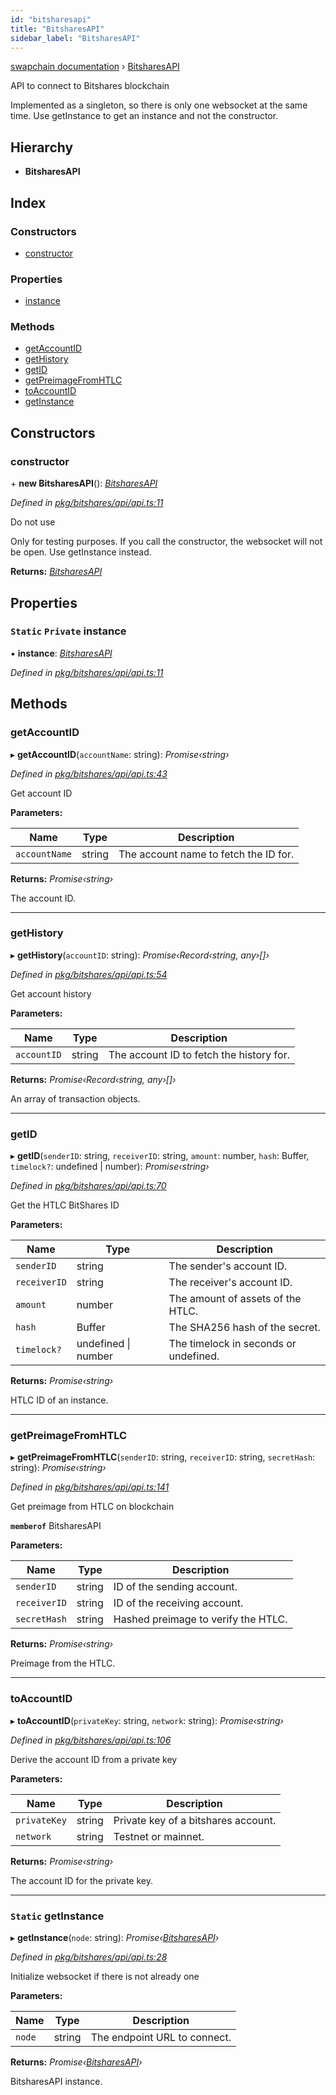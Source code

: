 ```yaml
---
id: "bitsharesapi"
title: "BitsharesAPI"
sidebar_label: "BitsharesAPI"
---
```


[swapchain documentation](../globals.md) › [BitsharesAPI](bitsharesapi.md)

API to connect to Bitshares blockchain

Implemented as a singleton, so there is only one websocket at the same time.
Use getInstance to get an instance and not the constructor.

## Hierarchy

- **BitsharesAPI**

## Index

### Constructors

- [constructor](bitsharesapi.md#constructor)

### Properties

- [instance](bitsharesapi.md#static-private-instance)

### Methods

- [getAccountID](bitsharesapi.md#getaccountid)
- [getHistory](bitsharesapi.md#gethistory)
- [getID](bitsharesapi.md#getid)
- [getPreimageFromHTLC](bitsharesapi.md#getpreimagefromhtlc)
- [toAccountID](bitsharesapi.md#toaccountid)
- [getInstance](bitsharesapi.md#static-getinstance)

## Constructors

### constructor

\+ **new BitsharesAPI**(): _[BitsharesAPI](bitsharesapi.md)_

_Defined in [pkg/bitshares/api/api.ts:11](https://github.com/chronark/swapchain/blob/e6681b5/src/pkg/bitshares/api/api.ts#L11)_

Do not use

Only for testing purposes. If you call the constructor, the websocket will not be open.
Use getInstance instead.

**Returns:** _[BitsharesAPI](bitsharesapi.md)_

## Properties

### `Static` `Private` instance

▪ **instance**: _[BitsharesAPI](bitsharesapi.md)_

_Defined in [pkg/bitshares/api/api.ts:11](https://github.com/chronark/swapchain/blob/e6681b5/src/pkg/bitshares/api/api.ts#L11)_

## Methods

### getAccountID

▸ **getAccountID**(`accountName`: string): _Promise‹string›_

_Defined in [pkg/bitshares/api/api.ts:43](https://github.com/chronark/swapchain/blob/e6681b5/src/pkg/bitshares/api/api.ts#L43)_

Get account ID

**Parameters:**

| Name          | Type   | Description                           |
| ------------- | ------ | ------------------------------------- |
| `accountName` | string | The account name to fetch the ID for. |

**Returns:** _Promise‹string›_

The account ID.

---

### getHistory

▸ **getHistory**(`accountID`: string): _Promise‹Record‹string, any›[]›_

_Defined in [pkg/bitshares/api/api.ts:54](https://github.com/chronark/swapchain/blob/e6681b5/src/pkg/bitshares/api/api.ts#L54)_

Get account history

**Parameters:**

| Name        | Type   | Description                              |
| ----------- | ------ | ---------------------------------------- |
| `accountID` | string | The account ID to fetch the history for. |

**Returns:** _Promise‹Record‹string, any›[]›_

An array of transaction objects.

---

### getID

▸ **getID**(`senderID`: string, `receiverID`: string, `amount`: number, `hash`: Buffer, `timelock?`: undefined | number): _Promise‹string›_

_Defined in [pkg/bitshares/api/api.ts:70](https://github.com/chronark/swapchain/blob/e6681b5/src/pkg/bitshares/api/api.ts#L70)_

Get the HTLC BitShares ID

**Parameters:**

| Name         | Type                    | Description                           |
| ------------ | ----------------------- | ------------------------------------- |
| `senderID`   | string                  | The sender's account ID.              |
| `receiverID` | string                  | The receiver's account ID.            |
| `amount`     | number                  | The amount of assets of the HTLC.     |
| `hash`       | Buffer                  | The SHA256 hash of the secret.        |
| `timelock?`  | undefined &#124; number | The timelock in seconds or undefined. |

**Returns:** _Promise‹string›_

HTLC ID of an instance.

---

### getPreimageFromHTLC

▸ **getPreimageFromHTLC**(`senderID`: string, `receiverID`: string, `secretHash`: string): _Promise‹string›_

_Defined in [pkg/bitshares/api/api.ts:141](https://github.com/chronark/swapchain/blob/e6681b5/src/pkg/bitshares/api/api.ts#L141)_

Get preimage from HTLC on blockchain

**`memberof`** BitsharesAPI

**Parameters:**

| Name         | Type   | Description                         |
| ------------ | ------ | ----------------------------------- |
| `senderID`   | string | ID of the sending account.          |
| `receiverID` | string | ID of the receiving account.        |
| `secretHash` | string | Hashed preimage to verify the HTLC. |

**Returns:** _Promise‹string›_

Preimage from the HTLC.

---

### toAccountID

▸ **toAccountID**(`privateKey`: string, `network`: string): _Promise‹string›_

_Defined in [pkg/bitshares/api/api.ts:106](https://github.com/chronark/swapchain/blob/e6681b5/src/pkg/bitshares/api/api.ts#L106)_

Derive the account ID from a private key

**Parameters:**

| Name         | Type   | Description                         |
| ------------ | ------ | ----------------------------------- |
| `privateKey` | string | Private key of a bitshares account. |
| `network`    | string | Testnet or mainnet.                 |

**Returns:** _Promise‹string›_

The account ID for the private key.

---

### `Static` getInstance

▸ **getInstance**(`node`: string): _Promise‹[BitsharesAPI](bitsharesapi.md)›_

_Defined in [pkg/bitshares/api/api.ts:28](https://github.com/chronark/swapchain/blob/e6681b5/src/pkg/bitshares/api/api.ts#L28)_

Initialize websocket if there is not already one

**Parameters:**

| Name   | Type   | Description                  |
| ------ | ------ | ---------------------------- |
| `node` | string | The endpoint URL to connect. |

**Returns:** _Promise‹[BitsharesAPI](bitsharesapi.md)›_

BitsharesAPI instance.
